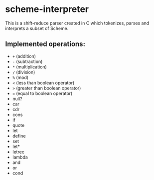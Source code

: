 # scheme-interpreter
This is a shift-reduce parser created in C which tokenizes, parses and interprets a subset of Scheme.

## Implemented operations:
* `+` (addition)
* `-` (subtraction)
* `*` (multiplication)
* `/` (division)
* `%` (mod)
* `<` (less than boolean operator)
* `>` (greater than boolean operator)
* `=` (equal to boolean operator)
* null?
* car
* cdr
* cons
* if
* quote
* let
* define
* set
* let*
* letrec 
* lambda
* and
* or
* cond


